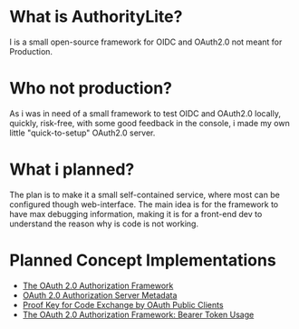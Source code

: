 # What is AuthorityLite?
I is a small open-source framework for OIDC and OAuth2.0 not meant for Production.

# Who not production?
As i was in need of a small framework to test OIDC and OAuth2.0 locally, quickly, risk-free, with some good feedback in the console, i made my own little "quick-to-setup" OAuth2.0 server.

# What i planned?
The plan is to make it a small self-contained service, where most can be configured though web-interface.
The main idea is for the framework to have max debugging information, making it is for a front-end dev to understand the reason why is code is not working.

# Planned Concept Implementations
  * [The OAuth 2.0 Authorization Framework](https://datatracker.ietf.org/doc/html/rfc6749)
  * [OAuth 2.0 Authorization Server Metadata](https://datatracker.ietf.org/doc/html/rfc8414)
  * [Proof Key for Code Exchange by OAuth Public Clients](https://datatracker.ietf.org/doc/html/rfc7636)
  * [The OAuth 2.0 Authorization Framework: Bearer Token Usage](https://datatracker.ietf.org/doc/html/rfc6750)